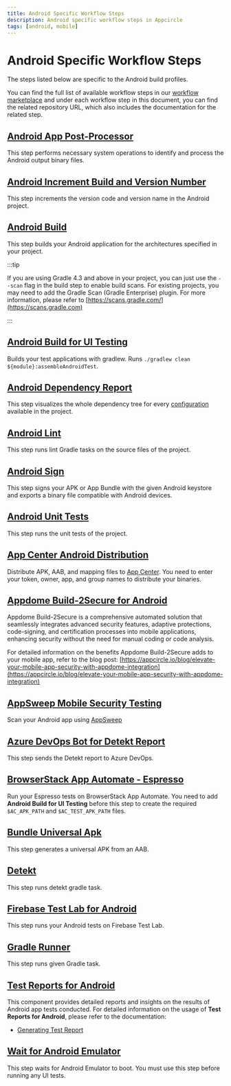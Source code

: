 ```yaml
---
title: Android Specific Workflow Steps
description: Android specific workflow steps in Appcircle
tags: [android, mobile]
---
```


# Android Specific Workflow Steps

The steps listed below are specific to the Android build profiles.

You can find the full list of available workflow steps in our [workflow marketplace](https://github.com/appcircleio/appcircle-workflow-components) and under each workflow step in this document, you can find the related repository URL, which also includes the documentation for the related step.

## [Android App Post-Processor](/workflows/android-specific-workflow-steps/post-processor)

This step performs necessary system operations to identify and process the Android output binary files.

## [Android Increment Build and Version Number](/workflows/android-specific-workflow-steps/increment-build-and-version-number)

This step increments the version code and version name in the Android project.

## [Android Build](/workflows/android-specific-workflow-steps/android-build)

This step builds your Android application for the architectures specified in your project.

:::tip

If you are using Gradle 4.3 and above in your project, you can just use the `--scan` flag in the build step to enable build scans. For existing projects, you may need to add the Gradle Scan (Gradle Enterprise) plugin. For more information, please refer to [https://scans.gradle.com/](https://scans.gradle.com)

:::

## [Android Build for UI Testing](/workflows/android-specific-workflow-steps/android-build-for-ui-testing)

Builds your test applications with gradlew. Runs `./gradlew clean ${module}:assembleAndroidTest`.

## [Android Dependency Report](/workflows/android-specific-workflow-steps/android-dependency-report)

This step visualizes the whole dependency tree for every [configuration](https://docs.gradle.org/current/userguide/declaring_dependencies.html#sec:what-are-dependency-configurations) available in the project.

## [Android Lint](/workflows/android-specific-workflow-steps/lint)

This step runs lint Gradle tasks on the source files of the project.

## [Android Sign](/workflows/android-specific-workflow-steps/android-sign)

This step signs your APK or App Bundle with the given Android keystore and exports a binary file compatible with Android devices.

## [Android Unit Tests](/workflows/android-specific-workflow-steps/android-unit-tests)

This step runs the unit tests of the project.

## [App Center Android Distribution](/workflows/android-specific-workflow-steps/app-center-android-distribution)

Distribute APK, AAB, and mapping files to [App Center](https://appcenter.ms/). You need to enter your token, owner, app, and group names to distribute your binaries.

## [Appdome Build-2Secure for Android](/workflows/android-specific-workflow-steps/appdome-build-to-secure-for-android)

Appdome Build-2Secure is a comprehensive automated solution that seamlessly integrates advanced security features, adaptive protections, code-signing, and certification processes into mobile applications, enhancing security without the need for manual coding or code analysis.

For detailed information on the benefits Appdome Build-2Secure adds to your mobile app, refer to the blog post:
[https://appcircle.io/blog/elevate-your-mobile-app-security-with-appdome-integration](https://appcircle.io/blog/elevate-your-mobile-app-security-with-appdome-integration)

## [AppSweep Mobile Security Testing](/workflows/android-specific-workflow-steps/appsweep-mobile-security-testing)

Scan your Android app using [AppSweep](https://appsweep.guardsquare.com)

## [Azure DevOps Bot for Detekt Report](/workflows/android-specific-workflow-steps/azure-bot-for-detekt-report)

This step sends the Detekt report to Azure DevOps.

## [BrowserStack App Automate - Espresso](/workflows/android-specific-workflow-steps/browserstack-app-automate-espresso)

Run your Espresso tests on BrowserStack App Automate. You need to add **Android Build for UI Testing** before this step to create the required `$AC_APK_PATH` and `$AC_TEST_APK_PATH` files.

## [Bundle Universal Apk](/workflows/android-specific-workflow-steps/bundle-universal-apk)

This step generates a universal APK from an AAB.

## [Detekt](/workflows/android-specific-workflow-steps/detekt)

This step runs detekt gradle task.

## [Firebase Test Lab for Android](/workflows/android-specific-workflow-steps/firebase-test-lab)

This step runs your Android tests on Firebase Test Lab.

## [Gradle Runner](/workflows/android-specific-workflow-steps/gradle-runner)

This step runs given Gradle task.

## [Test Reports for Android](/workflows/android-specific-workflow-steps/test-reports-for-android)

This component provides detailed reports and insights on the results of Android app tests conducted.
For detailed information on the usage of **Test Reports for Android**, please refer to the documentation:

- [Generating Test Report](/continuous-testing/android-testing/running-android-unit-tests#generating-test-report)

## [Wait for Android Emulator](/workflows/android-specific-workflow-steps/wait-for-android-emulator)

This step waits for Android Emulator to boot. You must use this step before running any UI tests.